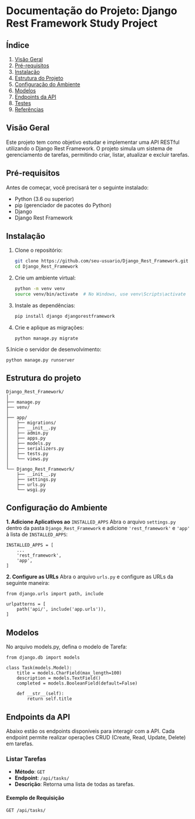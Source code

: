 # Documentação do Projeto: Django Rest Framework Study Project

## Índice

1. [Visão Geral](#visão-geral)
2. [Pré-requisitos](#pré-requisitos)
3. [Instalação](#instalação)
4. [Estrutura do Projeto](#estrutura-do-projeto)
5. [Configuração do Ambiente](#configuração-do-ambiente)
6. [Modelos](#modelos)
7. [Endpoints da API](#endpoints-da-api)
8. [Testes](#testes)
9. [Referências](#referências)

## Visão Geral

Este projeto tem como objetivo estudar e implementar uma API RESTful utilizando o Django Rest Framework. O projeto simula um sistema de gerenciamento de tarefas, permitindo criar, listar, atualizar e excluir tarefas.

## Pré-requisitos

Antes de começar, você precisará ter o seguinte instalado:

- Python (3.6 ou superior)
- pip (gerenciador de pacotes do Python)
- Django
- Django Rest Framework

## Instalação

1. Clone o repositório:

   ```bash
   git clone https://github.com/seu-usuario/Django_Rest_Framework.git
   cd Django_Rest_Framework
   ```
2. Crie um ambiente virtual:

   ```bash
   python -m venv venv
   source venv/bin/activate  # No Windows, use venv\Scripts\activate
   ```
3. Instale as dependências:
   ```bash
   pip install django djangorestframework
   ```
4. Crie e aplique as migrações:
   ```
   python manage.py migrate
   ```
5.Inicie o servidor de desenvolvimento:
   ```
   python manage.py runserver
   ```
## Estrutura do projeto
   ```
   Django_Rest_Framework/
   │
   ├── manage.py
   ├── venv/
   │
   ├── app/
   │   ├── migrations/
   │   ├── __init__.py
   │   ├── admin.py
   │   ├── apps.py
   │   ├── models.py
   │   ├── serializers.py
   │   ├── tests.py
   │   └── views.py
   │
   └── Django_Rest_Framework/
       ├── __init__.py
       ├── settings.py
       ├── urls.py
       └── wsgi.py
```
## Configuração do Ambiente

**1. Adicione Aplicativos ao** ```INSTALLED_APPS```
Abra o arquivo ```settings.py``` dentro da pasta ```Django_Rest_Framework``` e adicione ```'rest_framework'``` e ```'app'``` à lista de ```INSTALLED_APPS```:

```
INSTALLED_APPS = [
    ...
    'rest_framework',
    'app',
]
```
**2. Configure as URLs**
Abra o arquivo ```urls.py``` e configure as URLs da seguinte maneira:
```
from django.urls import path, include

urlpatterns = [
    path('api/', include('app.urls')),
]
```
## Modelos

No arquivo models.py, defina o modelo de Tarefa:
```
from django.db import models

class Task(models.Model):
    title = models.CharField(max_length=100)
    description = models.TextField()
    completed = models.BooleanField(default=False)

    def __str__(self):
        return self.title
```

## Endpoints da API

Abaixo estão os endpoints disponíveis para interagir com a API. Cada endpoint permite realizar operações CRUD (Create, Read, Update, Delete) em tarefas.

### Listar Tarefas

- **Método**: `GET`
- **Endpoint**: `/api/tasks/`
- **Descrição**: Retorna uma lista de todas as tarefas.

#### Exemplo de Requisição

```http
GET /api/tasks/
